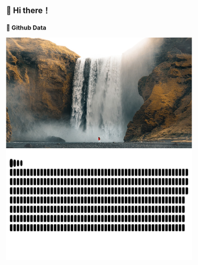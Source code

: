 <!--
**wowdw/wowdw** is a ✨ _special_ ✨ repository because its `README.md` (this file) appears on your GitHub profile.

Here are some ideas to get you started:

- 🔭 I’m currently working on ...
- 🌱 I’m currently learning ...
- 👯 I’m looking to collaborate on ...
- 🤔 I’m looking for help with ...
- 💬 Ask me about ...
- 📫 How to reach me: ...
- 😄 Pronouns: ...
- ⚡ Fun fact: ...
-->




## 👋 Hi there！
### 🔭 Github Data
<img src="https://github.com/wowdw/wowdw/blob/main/waterfall-7091641_960_720.jpg" height="300px" width="100%">


<img src="https://github.com/wowdw/wowdw/blob/main/github-contribution-grid-snake.svg" height="300px" width="100%">
